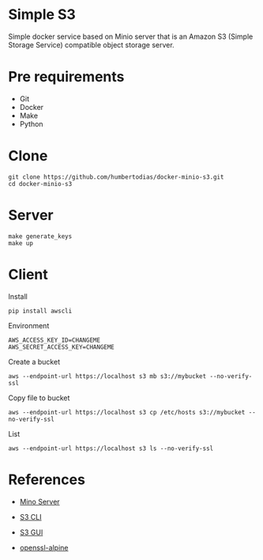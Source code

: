 # Simple S3

Simple docker service based on Minio server that is an Amazon S3 (Simple Storage Service) compatible object storage server.

# Pre requirements

* Git
* Docker
* Make
* Python

# Clone

    git clone https://github.com/humbertodias/docker-minio-s3.git
    cd docker-minio-s3

# Server

    make generate_keys
    make up

# Client

Install

    pip install awscli

Environment

    AWS_ACCESS_KEY_ID=CHANGEME
    AWS_SECRET_ACCESS_KEY=CHANGEME

Create a bucket
    
    aws --endpoint-url https://localhost s3 mb s3://mybucket --no-verify-ssl

Copy file to bucket
    
    aws --endpoint-url https://localhost s3 cp /etc/hosts s3://mybucket --no-verify-ssl

List

    aws --endpoint-url https://localhost s3 ls --no-verify-ssl


# References

* [Mino Server](https://hub.docker.com/r/minio/minio/)

* [S3 CLI](https://aws.amazon.com/cli/)

* [S3 GUI](https://cyberduck.io)

* [openssl-alpine](https://github.com/gitphill/openssl-alpine)